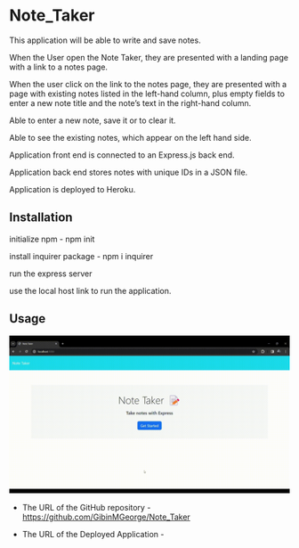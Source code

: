 # Note_Taker

This application will be able to write and save notes.

When the User open the Note Taker, they are presented with a landing page with a link to a notes page.

When the user click on the link to the notes page, they are presented with a page with existing notes listed in the left-hand column, plus empty fields to enter a new note title and the note’s text in the right-hand column.

Able to enter a new note, save it or to clear it.

Able to see the existing notes, which appear on the left hand side.



Application front end is connected to an Express.js back end.

Application back end stores notes with unique IDs in a JSON file.

Application is deployed to Heroku.


## Installation

initialize npm - npm init

install inquirer package - npm i inquirer

run the express server

use the local host link to run the application.

## Usage

![screen ](S1.gif)


* The URL of the GitHub repository - https://github.com/GibinMGeorge/Note_Taker

* The URL of the Deployed Application - 